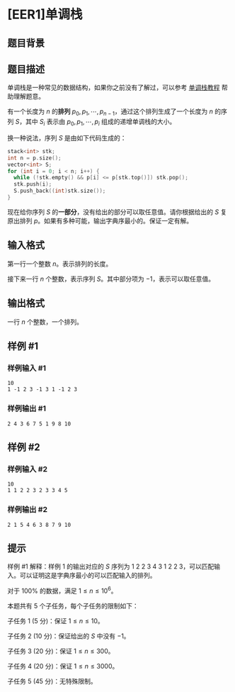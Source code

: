 # [EER1]单调栈

## 题目背景



## 题目描述

单调栈是一种常见的数据结构，如果你之前没有了解过，可以参考 [单调栈教程](https://www.luogu.com.cn/problemnew/solution/P5788) 帮助理解题意。

有一个长度为 $n$ 的**排列** $p_0, p_1, \cdots, p_{n-1}$，通过这个排列生成了一个长度为 $n$ 的序列 $S$，其中 $S_i$ 表示由 $p_0, p_1, \cdots, p_i$ 组成的递增单调栈的大小。

换一种说法，序列 $S$ 是由如下代码生成的：
```cpp
stack<int> stk;
int n = p.size();
vector<int> S;
for (int i = 0; i < n; i++) {
  while (!stk.empty() && p[i] <= p[stk.top()]) stk.pop();
  stk.push(i);
  S.push_back((int)stk.size());
}
```

现在给你序列 $S$ 的**一部分**，没有给出的部分可以取任意值。请你根据给出的 $S$ 复原出排列 $p$。如果有多种可能，输出字典序最小的。保证一定有解。


## 输入格式

第一行一个整数 $n$。表示排列的长度。

接下来一行 $n$ 个整数，表示序列 $S$。其中部分项为 $-1$，表示可以取任意值。

## 输出格式

一行 $n$ 个整数，一个排列。



## 样例 #1

### 样例输入 #1
```
10
1 -1 2 3 -1 3 1 -1 2 3 
```

### 样例输出 #1

```
2 4 3 6 7 5 1 9 8 10
```

## 样例 #2

### 样例输入 #2
```
10
1 1 2 2 3 2 3 3 4 5 
```

### 样例输出 #2

```
2 1 5 4 6 3 8 7 9 10
```

## 提示

样例 #1 解释：样例 $1$ 的输出对应的 $S$ 序列为 1 2 2 3 4 3 1 2 2 3，可以匹配输入。可以证明这是字典序最小的可以匹配输入的排列。


对于 $100\%$ 的数据，满足 $1 \leq n \leq 10^6$。

本题共有 $5$ 个子任务，每个子任务的限制如下：

子任务 $1$ ($5$ 分)：保证 $1 \leq n \leq 10$。

子任务 $2$ ($10$ 分)：保证给出的 $S$ 中没有 $-1$。

子任务 $3$ ($20$ 分)：保证 $1 \leq n \leq 300$。

子任务 $4$ ($20$ 分)：保证 $1 \leq n \leq 3000$。

子任务 $5$ ($45$ 分)：无特殊限制。

